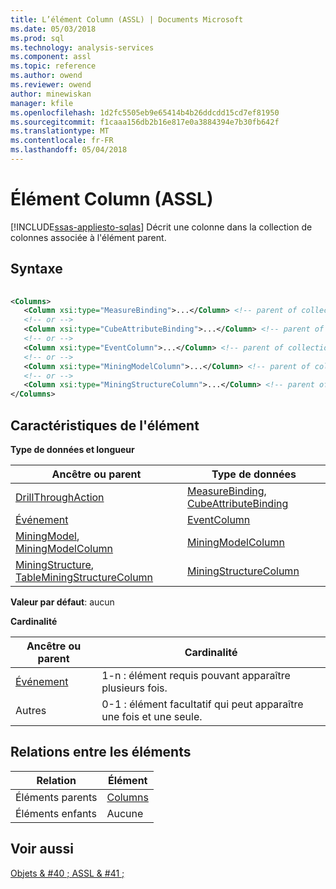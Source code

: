 ```yaml
---
title: L’élément Column (ASSL) | Documents Microsoft
ms.date: 05/03/2018
ms.prod: sql
ms.technology: analysis-services
ms.component: assl
ms.topic: reference
ms.author: owend
ms.reviewer: owend
author: minewiskan
manager: kfile
ms.openlocfilehash: 1d2fc5505eb9e65414b4b26ddcdd15cd7ef81950
ms.sourcegitcommit: f1caaa156db2b16e817e0a3884394e7b30fb642f
ms.translationtype: MT
ms.contentlocale: fr-FR
ms.lasthandoff: 05/04/2018
---
```

# <a name="column-element-assl"></a>Élément Column (ASSL)
[!INCLUDE[ssas-appliesto-sqlas](../../../includes/ssas-appliesto-sqlas.md)]
  Décrit une colonne dans la collection de colonnes associée à l'élément parent.  
  
## <a name="syntax"></a>Syntaxe  
  
```xml  
  
<Columns>  
   <Column xsi:type="MeasureBinding">...</Column> <!-- parent of collection: DrillThroughAction -->  
   <!-- or -->  
   <Column xsi:type="CubeAttributeBinding">...</Column> <!-- parent of collection: DrillThroughAction -->  
   <!-- or -->  
   <Column xsi:type="EventColumn">...</Column> <!-- parent of collection: Event -->  
   <!-- or -->  
   <Column xsi:type="MiningModelColumn">...</Column> <!-- parent of collection: MiningModel or MiningModelColumn -->  
   <!-- or -->  
   <Column xsi:type="MiningStructureColumn">...</Column> <!-- parent of collection: MiningStructure or TableMiningStructureColumn -->  
</Columns>  
```  
  
## <a name="element-characteristics"></a>Caractéristiques de l'élément  
 **Type de données et longueur**  
  
|Ancêtre ou parent|Type de données|  
|------------------------|---------------|  
|[DrillThroughAction](../../../analysis-services/scripting/data-type/drillthroughaction-data-type-assl.md)|[MeasureBinding](../../../analysis-services/scripting/data-type/measurebinding-data-type-assl.md), [CubeAttributeBinding](../../../analysis-services/scripting/data-type/cubeattributebinding-data-type-assl.md)|  
|[Événement](../../../analysis-services/scripting/objects/event-element-assl.md)|[EventColumn](../../../analysis-services/scripting/data-type/eventcolumn-data-type-assl.md)|  
|[MiningModel](../../../analysis-services/scripting/objects/miningmodel-element-assl.md), [MiningModelColumn](../../../analysis-services/scripting/data-type/miningmodelcolumn-data-type-assl.md)|[MiningModelColumn](../../../analysis-services/scripting/data-type/miningmodelcolumn-data-type-assl.md)|  
|[MiningStructure](../../../analysis-services/scripting/objects/miningstructure-element-assl.md), [TableMiningStructureColumn](../../../analysis-services/scripting/data-type/tableminingstructurecolumn-data-type-assl.md)|[MiningStructureColumn](../../../analysis-services/scripting/data-type/miningstructurecolumn-data-type-assl.md)|  
  
 **Valeur par défaut**: aucun  
  
 **Cardinalité**  
  
|Ancêtre ou parent|Cardinalité|  
|------------------------|-----------------|  
|[Événement](../../../analysis-services/scripting/objects/event-element-assl.md)|1-n : élément requis pouvant apparaître plusieurs fois.|  
|Autres|0-1 : élément facultatif qui peut apparaître une fois et une seule.|  
  
## <a name="element-relationships"></a>Relations entre les éléments  
  
|Relation|Élément|  
|------------------|-------------|  
|Éléments parents|[Columns](../../../analysis-services/scripting/collections/columns-element-assl.md)|  
|Éléments enfants|Aucune|  
  
## <a name="see-also"></a>Voir aussi  
 [Objets & #40 ; ASSL & #41 ;](../../../analysis-services/scripting/objects/objects-assl.md)  
  
  

